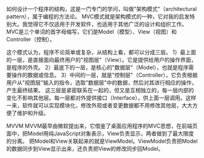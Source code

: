 如何设计一个程序的结构，这是一门专门的学问，叫做"架构模式"（architectural pattern），属于编程的方法论。
MVC模式就是架构模式的一种，它对我的启发特别大。我觉得它不仅适用于开发软件，也适用于其他广泛的设计和组织工作。
MVC是三个单词的首字母缩写，它们是Model（模型）、View（视图）和Controller（控制）。

这个模式认为，程序不论简单或复杂，从结构上看，都可以分成三层。
1）最上面的一层，是直接面向最终用户的"视图层"（View）。它是提供给用户的操作界面，是程序的外壳。
2）最底下的一层，是核心的"数据层"（Model），也就是程序需要操作的数据或信息。
3）中间的一层，就是"控制层"（Controller），它负责根据用户从"视图层"输入的指令，选取"数据层"中的数据，然后对其进行相应的操作，产生最终结果。
这三层是紧密联系在一起的，但又是互相独立的，每一层内部的变化不影响其他层。每一层都对外提供接口（Interface），供上面一层调用。这样一来，软件就可以实现模块化，修改外观或者变更数据都不用修改其他层，大大方便了维护和升级。

MVVM
MVVM最早由微软提出来，它借鉴了桌面应用程序的MVC思想，在前端页面中，把Model用纯JavaScript对象表示，View负责显示，两者做到了最大限度的分离。
把Model和View关联起来的就是ViewModel。ViewModel负责把Model的数据同步到View显示出来，还负责把View的修改同步回Model。
